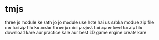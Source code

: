 # tmjs
three js module ke sath jo jo module use hote  hai us sabka module zip file me hai 
zip file ke andar three js mini project hai 
apne level ka zip file download kare
aur practice kare aur best 3D game engine create kare 
